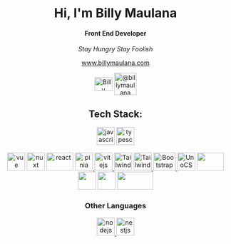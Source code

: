 <h1 align="center">Hi, I'm Billy Maulana</h1>
<h4 align="center">Front End Developer</h4>

<p align="center"><i>Stay Hungry Stay Foolish</i></p>
<p align="center"><a href="https://billymaulana.com/">www.billymaulana.com</a></p>

<p align="center">
<a href="https://linkedin.com/in/billymaulana" target="blank"><img align="center" src="https://raw.githubusercontent.com/rahuldkjain/github-profile-readme-generator/master/src/images/icons/Social/linked-in-alt.svg" alt="Billy Maulana" height="30" width="40" /></a>
<a href="https://medium.com/@billymaulana" target="blank"><img align="center" src="https://seekvectorlogo.com/wp-content/uploads/2021/12/medium-vector-logo-2021.png" alt="@billymaulana" height="50"/></a>
</p>



<h2 align="center">Tech Stack:</h3>
<p align="center">
<a href="https://www.javascript.com/" target="_blank" rel="noreferrer"> <img src="https://upload.wikimedia.org/wikipedia/commons/6/6a/JavaScript-logo.png" alt="javascript" width="40" height="40"/></a>
<a href="https://www.typescriptlang.org" target="_blank" rel="noreferrer"> <img src="https://upload.wikimedia.org/wikipedia/commons/4/4c/Typescript_logo_2020.svg" alt="typescript" width="40" height="40"/> </a>
</p>

<p align="center">
<a href="https://vuejs.org/" target="_blank" rel="noreferrer"> <img src="https://vuejs.org/images/logo.png" alt="vue" width="40" height="40"/></a>
<a href="https://v3.nuxtjs.org/" target="_blank" rel="noreferrer"> <img src="https://avatars.githubusercontent.com/u/23360933?s=280&v=4" alt="nuxt" width="40" height="40"/></a> 
<a href="https://reactjs.org/" target="_blank" rel="noreferrer"> <img src="https://download.logo.wine/logo/React_(web_framework)/React_(web_framework)-Logo.wine.png" alt="react" width="60" height="40"/></a> 
<a href="https://pinia.vuejs.org/" target="_blank" rel="noreferrer"> <img src="https://pinia.vuejs.org/logo.svg" alt="pinia" width="40" height="40"/> </a> 
<a href="https://vitejs.dev/" target="_blank" rel="noreferrer"><img src="https://camo.githubusercontent.com/61e102d7c605ff91efedb9d7e47c1c4a07cef59d3e1da202fd74f4772122ca4e/68747470733a2f2f766974656a732e6465762f6c6f676f2e737667" alt="vitejs" width="40" height="40"/> </a> 
<a href="https://windicss.org/ " target="_blank" rel="noreferrer"> <img src="https://windicss.org/assets/logo.svg " alt="Tailwind" width="40" height="40"/></a>
<a href="https://tailwindcss.com/" target="_blank" rel="noreferrer"> <img src="https://www.vectorlogo.zone/logos/tailwindcss/tailwindcss-icon.svg" alt="Tailwind" width="40" height="40"/> </a>
<a href="https://getbootstrap.com/" target="_blank" rel="noreferrer"> <img src="https://getbootstrap.com/docs/5.0/assets/brand/bootstrap-logo.svg" alt="Bootstrap" width="50" height="40"/> </a>  
<a href="https://uno.antfu.me/ " target="_blank" rel="noreferrer"> <img src="https://raw.githubusercontent.com/unocss/unocss/main/playground/public/icon-gray.svg" alt="UnoCSS" width="40" height="40"/></a>
<a href="https://sass-lang.com/"><img src="https://upload.wikimedia.org/wikipedia/commons/thumb/9/96/Sass_Logo_Color.svg/1280px-Sass_Logo_Color.svg.png"  width="60" height="40"/></a>
<a href="https://pnpm.io/"><img src="https://d33wubrfki0l68.cloudfront.net/aad219b6c931cebb53121dcda794f6180d9e4397/14f40/id/assets/images/pnpm-standard-79c9dbb2e99b8525ae55174580061e1b.svg"  width="40" height="40"/></a>
<a href="https://vitest.dev/"><img src="https://vitest.dev/logo-shadow.svg"  width="40" height="40"/></a>
<a href="https://www.cypress.io/"><img src="https://www.cypress.io/static/8fb8a1db3cdc0b289fad927694ecb415/cypress-io-logo-social-share.png"  width="80" height="40"/></a>





<h3 align="center">Other Languages</h3>
<p align="center">
<a href="https://nodejs.org/en/" target="_blank" rel="noreferrer"> <img src="https://upload.wikimedia.org/wikipedia/commons/d/d9/Node.js_logo.svg" alt="nodejs" width="40" height="40"/> </a>
<a href="https://nestjs.com/" target="_blank" rel="noreferrer"> <img src="https://d33wubrfki0l68.cloudfront.net/e937e774cbbe23635999615ad5d7732decad182a/26072/logo-small.ede75a6b.svg" alt="nestjs" width="40" height="40"/> </a>
</p>
